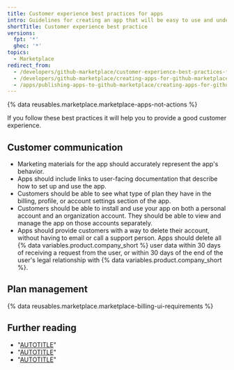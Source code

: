 ```yaml
---
title: Customer experience best practices for apps
intro: Guidelines for creating an app that will be easy to use and understand.
shortTitle: Customer experience best practice
versions:
  fpt: '*'
  ghec: '*'
topics:
  - Marketplace
redirect_from:
  - /developers/github-marketplace/customer-experience-best-practices-for-apps
  - /developers/github-marketplace/creating-apps-for-github-marketplace/customer-experience-best-practices-for-apps
  - /apps/publishing-apps-to-github-marketplace/creating-apps-for-github-marketplace/customer-experience-best-practices-for-apps
---
```


{% data reusables.marketplace.marketplace-apps-not-actions %}

If you follow these best practices it will help you to provide a good customer experience.

## Customer communication

* Marketing materials for the app should accurately represent the app's behavior.
* Apps should include links to user-facing documentation that describe how to set up and use the app.
* Customers should be able to see what type of plan they have in the billing, profile, or account settings section of the app.
* Customers should be able to install and use your app on both a personal account and an organization account. They should be able to view and manage the app on those accounts separately.
* Apps should provide customers with a way to delete their account, without having to email or call a support person. Apps should delete all {% data variables.product.company_short %} user data within 30 days of receiving a request from the user, or within 30 days of the end of the user's legal relationship with {% data variables.product.company_short %}.

## Plan management

{% data reusables.marketplace.marketplace-billing-ui-requirements %}

## Further reading

* "[AUTOTITLE](/apps/creating-github-apps/about-creating-github-apps/best-practices-for-creating-a-github-app)"
* "[AUTOTITLE](/apps/oauth-apps/building-oauth-apps/best-practices-for-creating-an-oauth-app)"
* "[AUTOTITLE](/apps/github-marketplace/creating-apps-for-github-marketplace/security-best-practices-for-apps-on-github-marketplace)"

